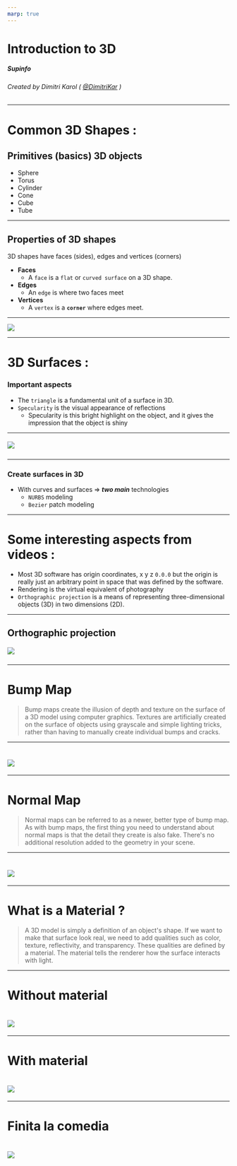 ```yaml
---
marp: true
---
```


<!-- $theme: default -->

<!-- page_number: true -->


Introduction to 3D
===

##### Supinfo

###### Created by Dimitri Karol ( [@DimitriKar](https://github.com/DimitriKar) )

---

Common 3D Shapes :
===

 ## Primitives (basics) 3D objects
* Sphere
* Torus
* Cylinder
* Cone
* Cube
* Tube

---

## Properties of 3D shapes

3D shapes have faces (sides), edges and vertices (corners)

* **Faces**
    * A ``face`` is a ``flat`` or ``curved surface`` on a 3D shape. 
* **Edges**
    * An ``edge`` is where two faces meet
* **Vertices**
    * A ``vertex`` is a **``corner``** where edges meet.

---

![](shapes.png)

---

3D Surfaces :
===

### **Important aspects**

* The ``triangle`` is a fundamental unit of a surface in 3D.
* ``Specularity`` is the visual appearance of reflections
    * Specularity is this bright highlight on the object, and it gives the impression that the object is shiny

---

##### ![](specularity.png)

---

### **Create surfaces in 3D**

* With curves and surfaces => ***two main*** technologies
    * ``NURBS`` modeling
    * ``Bezier`` patch modeling
  
---

Some interesting aspects from videos :
===

* Most 3D software has origin coordinates, x y z ``0.0.0`` but the origin is really just an arbitrary point in space that was defined by the software.
* Rendering is the virtual equivalent of photography
* ``Orthographic projection`` is a means of representing three-dimensional objects (3D) in two dimensions (2D).
---
## Orthographic projection
##### ![](ortho.jpg)

---

Bump Map
===
> Bump maps create the illusion of depth and texture on the surface of a 3D model using computer graphics. Textures are artificially created on the surface of objects using grayscale and simple lighting tricks, rather than having to manually create individual bumps and cracks.

---
# ![](bump.jpg)
---

Normal Map
===

> Normal maps can be referred to as a newer, better type of bump map. As with bump maps, the first thing you need to understand about normal maps is that the detail they create is also fake. There's no additional resolution added to the geometry in your scene.

---

# ![](normal.jpg)

---

What is a **Material** ?
===

> A 3D model is simply a definition of an object's shape. If we want to make that surface look real, we need to add qualities such as color, texture, reflectivity, and transparency. These qualities are defined by a material. The material tells the renderer how the surface interacts with light. 

---
# Without material
# ![](no&#32;material.jpg)

---
# With material
# ![](material.jpg)

---

Finita la comedia
===

# ![](https://media.giphy.com/media/26uf9FlttgyOa2zrq/giphy.gif)
